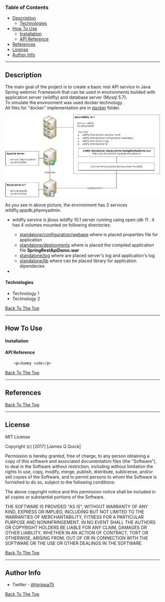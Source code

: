 ### Table of Contents
- [Description](#description)
    - [Technologies](#technologies)
- [How To Use](#how-to-use)
    - [Installation](#installation)
    - [API Reference](#api-reference)
- [References](#references)
- [License](#license)
- [Author Info](#author-info)

---

## Description

The main goal of the project is to create a basic rest API service in Java Spring webmvc Framework that can be used in environments builded with application server (wildfly) and database server (Mysql 5.7).<br />
To simulate the environment was used docker technology.
<br />All files for "docker" implementation are in [docker](/docker) folder.

![Docker compose services](/docs/images/docker-compose.PNG?raw=true "Project services")

As you see in above picture, the environment has 3 services wildfly,appdb,phpmyadmin.<br />

- wildfly service is jboss wildfly 10.1 server running using open-jdk 11 .
  it has 4 volumes mounted on following directories:
  - [standalone/configuration/webapp](/docker/wildfly/standalone/configuration/webapps)
    where is placed properties file for application 
  - [standalone/deployments](/docker/wildfly/standalone/deployments)
    where is placed the compiled application file **SpringRestApiDemo.war**
  - [standalone/log](/docker/wildfly/standalone/log)
    where are placed server's log and application's log
  - [standalone/lib](/docker/wildfly/standalone/lib)
    where can be placed library for application dipendecies
  
- 

#### Technologies

- Technology 1
- Technology 2

[Back To The Top](#technologies)

---

## How To Use

#### Installation



#### API Reference

```html
    <p>dummy code</p>
```
[Back To The Top](#read-me-template)

---

## References
[Back To The Top](#read-me-template)

---

## License

MIT License

Copyright (c) [2017] [James Q Quick]

Permission is hereby granted, free of charge, to any person obtaining a copy
of this software and associated documentation files (the "Software"), to deal
in the Software without restriction, including without limitation the rights
to use, copy, modify, merge, publish, distribute, sublicense, and/or sell
copies of the Software, and to permit persons to whom the Software is
furnished to do so, subject to the following conditions:

The above copyright notice and this permission notice shall be included in all
copies or substantial portions of the Software.

THE SOFTWARE IS PROVIDED "AS IS", WITHOUT WARRANTY OF ANY KIND, EXPRESS OR
IMPLIED, INCLUDING BUT NOT LIMITED TO THE WARRANTIES OF MERCHANTABILITY,
FITNESS FOR A PARTICULAR PURPOSE AND NONINFRINGEMENT. IN NO EVENT SHALL THE
AUTHORS OR COPYRIGHT HOLDERS BE LIABLE FOR ANY CLAIM, DAMAGES OR OTHER
LIABILITY, WHETHER IN AN ACTION OF CONTRACT, TORT OR OTHERWISE, ARISING FROM,
OUT OF OR IN CONNECTION WITH THE SOFTWARE OR THE USE OR OTHER DEALINGS IN THE
SOFTWARE.

[Back To The Top](#read-me-template)

---

## Author Info

- Twitter - [@lgrippa75](https://twitter.com/lgrippa75)

[Back To The Top](#read-me-template)
